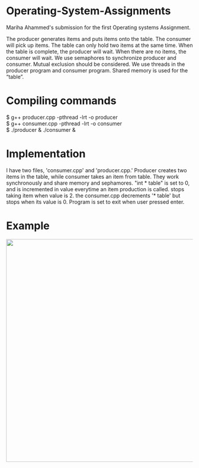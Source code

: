 # Operating-System-Assignments
Mariha Ahammed's submission for the first Operating systems Assignment. 


The producer generates items and puts items onto the table. The consumer will pick up items. The table can only hold two items at the same time. When the table is complete, the producer will wait. When there are no items, the consumer will wait. We use semaphores to synchronize producer and consumer.  Mutual exclusion should be considered. We use threads in the producer program and consumer program. Shared memory is used for the “table”.

# Compiling commands

$ g++ producer.cpp -pthread -lrt -o producer <br>
$ g++ consumer.cpp -pthread -lrt -o consumer <br>
$ ./producer & ./consumer & <br>

# Implementation

I have two files, 'consumer.cpp' and 'producer.cpp.' Producer creates two items in the table, while consumer takes an item from table. They work synchronously and share memory and sephamores. "int * table" is set to 0, and is incremented in value everytime an item production is called. stops taking item when value is 2. the consumer.cpp decrements '* table' but stops when its value is 0. Program is set to exit when user pressed enter. 

# Example
<img src="https://user-images.githubusercontent.com/94094992/199385168-b1ae3566-bd14-4a07-b83d-273395defb3c.png" width=600>
